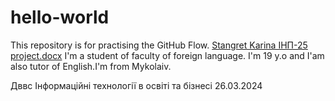 # hello-world
This repository is for practising the GitHub Flow.
[Stangret Karina ІНП-25 project.docx](https://github.com/Karinastngr/hello-world/files/14757946/Stangret.Karina.-25.project.docx)
I'm a student of faculty of foreign language. I'm 19 y.o and I'am also tutor of English.I'm from Mykolaiv.

Дввс Інформаційні технології в освіті та бізнесі
26.03.2024

